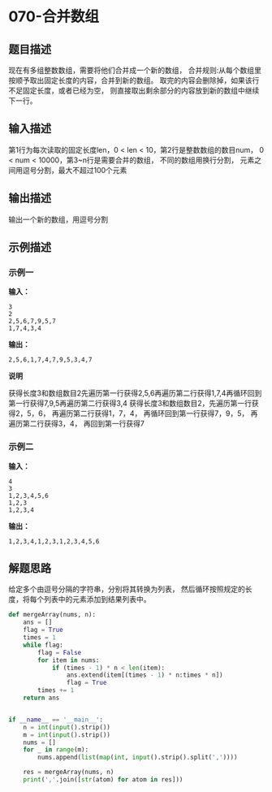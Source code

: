 # 070-合并数组

## 题目描述

现在有多组整数数组，需要将他们合并成一个新的数组，
合并规则:从每个数组里按顺予取出固定长度的内容，合并到新的数组。
取完的内容会删除掉，如果该行不足固定长度，或者已经为空，
则直接取出剩余部分的内容放到新的数组中继续下一行。

## 输入描述
第1行为每次读取的固定长度len，0 < len < 10，第2行是整数数组的数目num，
0 < num < 10000，第3~n行是需要合并的数组，
不同的数组用换行分割，
元素之间用逗号分割，最大不超过100个元素

## 输出描述

输出一个新的数组，用逗号分割


## 示例描述

### 示例一

**输入：**
```
3
2
2,5,6,7,9,5,7
1,7,4,3,4
```

**输出：**
```
2,5,6,1,7,4,7,9,5,3,4,7
```
**说明**

获得长度3和数组数目2先遍历第一行获得2,5,6再遍历第二行获得1,7,4再循环回到第一行获得7,9,5再遍历第二行获得3,4
获得长度3和数组数目2，先遍历第一行获得2，5，6，
再遍历第二行获得1，7，4，
再循环回到第一行获得7，9，5，
再遍历第二行获得3，4，
再回到第一行获得7


### 示例二

**输入：**

```
4
3
1,2,3,4,5,6
1,2,3
1,2,3,4
```

**输出：**

```
1,2,3,4,1,2,3,1,2,3,4,5,6
```

## 解题思路

给定多个由逗号分隔的字符串，分别将其转换为列表，
然后循环按照规定的长度，将每个列表中的元素添加到结果列表中。




```python
def mergeArray(nums, n):
    ans = []
    flag = True
    times = 1
    while flag:
        flag = False
        for item in nums:
            if (times - 1) * n < len(item):
                ans.extend(item[(times - 1) * n:times * n])
                flag = True
        times += 1
    return ans


if __name__ == '__main__':
    n = int(input().strip())
    m = int(input().strip())
    nums = []
    for _ in range(m):
        nums.append(list(map(int, input().strip().split(','))))

    res = mergeArray(nums, n)
    print(','.join([str(atom) for atom in res]))

```

